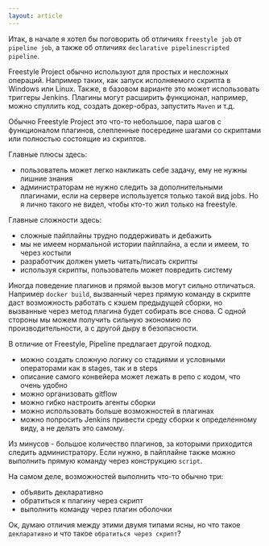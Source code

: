 ```yaml
---
layout: article
---
```

Итак, в начале я хотел бы поговорить об отличиях `freestyle job` от `pipeline job`, а также об отличиях `declarative pipelinescripted pipeline`.

Freestyle Project обычно используют для простых и несложных операций. Например таких, как запуск исполняемого скрипта в Windows или Linux. Также, в базовом варианте это может использовать триггеры Jenkins. Плагины могут расширить функционал, например, можно спуллить код, создать докер-образ, запустить `Maven` и т.д.

Обычно Freestyle Project это что-то небольшое, пара шагов с функционалом плагинов, слепленные посередине шагами со скриптами или полностью состоящие из скриптов.

Главные плюсы здесь:
-	пользователь может легко накликать себе задачу, ему не нужны лишние знания
-	администраторам не нужно следить за дополнительными плагинами, если на сервере используется только такой вид jobs. Но я лично такого не видел, чтобы кто-то жил только на freestyle.

Главные сложности здесь:
-	сложные пайплайны трудно поддерживать и дебажить
-	мы не имеем нормальной истории пайплайна, а если и имеем, то через костыли
-	разработчик должен уметь читать/писать скрипты
-	используя скрипты, пользователь может повредить систему

Иногда поведение плагинов и прямой вызов могут сильно отличаться. Например `docker build`, вызванный через прямую команду в скрипте даст возможность работать с кэшем предыдущей сборки, но вызванные через метод плагина будет собирать все снова. С одной стороны мы можем получить сильную экономию по производительности, а с другой дыру в безопасности.

В отличие от Freestyle, Pipeline предлагает другой подход.

-	можно создать сложную логику со стадиями и условными операторами как в stages, так и в steps
-	описание самого конвейера может лежать в репо с кодом, что очень удобно
-	можно организовать gitflow
-	можно гибко настроить агенты сборки
-	можно использовать больше возможностей в плагинах
-	можно попросить Jenkins привести среду сборки к определенному виду, а не делать это самому.

Из минусов - большое количество плагинов, за которыми приходится следить администратору. Если нужно, в пайплайне также можно выполнить прямую команду через конструкцию `script`.

На самом деле, возможностей выполнить что-то обычно три:
-	объявить декларативно
-	обратиться к плагину через скрипт
-	выполнить команду через плагин оболочки

Ок, думаю отличия между этими двумя типами ясны, но что такое `декларативно` и что такое `обратиться через скрипт`?
